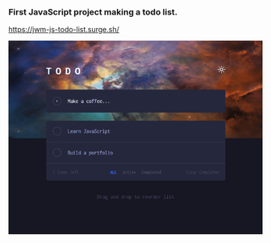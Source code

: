 <h3>First JavaScript project making a todo list.</h3>

https://jwm-js-todo-list.surge.sh/

![Preview of todo list](preview/preview_img.png)
